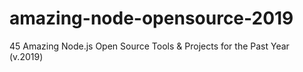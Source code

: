 # amazing-node-opensource-2019
45 Amazing Node.js Open Source Tools &amp; Projects for the Past Year (v.2019)
